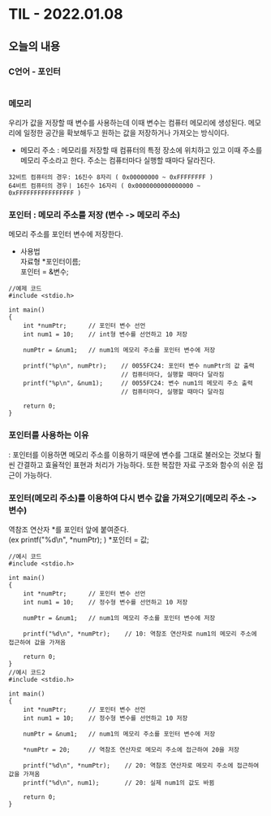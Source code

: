 # TIL - 2022.01.08

## 오늘의 내용
### C언어 - 포인터
#
### 메모리
우리가 값을 저장할 때 변수를 사용하는데 이때 변수는 컴퓨터 메모리에 생성된다. 메모리에 일정한 공간을 확보해두고 원하는 값을 저장하거나 가져오는 방식이다. 
- 메모리 주소 : 메모리를 저장할 때 컴퓨터의 특정 장소에 위치하고 있고 이때 주소를 메모리 주소라고 한다. 주소는 컴퓨터마다 실행할 때마다 달라진다.
```
32비트 컴퓨터의 경우: 16진수 8자리 ( 0x00000000 ~ 0xFFFFFFFF )
64비트 컴퓨터의 경우ㅣ 16진수 16자리 ( 0x0000000000000000 ~ 0xFFFFFFFFFFFFFFFF )
```
### 포인터 : 메모리 주소를 저장 (변수 -> 메모리 주소)
메모리 주소를 포인터 변수에 저장한다.
- 사용법  
자료형 *포인터이름;  
포인터 = &변수;
```
//예제 코드
#include <stdio.h>

int main()
{
    int *numPtr;      // 포인터 변수 선언
    int num1 = 10;    // int형 변수를 선언하고 10 저장

    numPtr = &num1;   // num1의 메모리 주소를 포인터 변수에 저장

    printf("%p\n", numPtr);    // 0055FC24: 포인터 변수 numPtr의 값 출력
                               // 컴퓨터마다, 실행할 때마다 달라짐
    printf("%p\n", &num1);     // 0055FC24: 변수 num1의 메모리 주소 출력
                               // 컴퓨터마다, 실행할 때마다 달라짐

    return 0;
}
```
### 포인터를 사용하는 이유
: 포인터를 이용하면 메모리 주소를 이용하기 때문에 변수를 그대로 불러오는 것보다 훨씬 간결하고 효율적인 표현과 처리가 가능하다. 또한 복잡한 자료 구조와 함수의 쉬운 접근이 가능하다.
### 포인터(메모리 주소)를 이용하여 다시 변수 값을 가져오기(메모리 주소 -> 변수)
역참조 연산자 *를 포인터 앞에 붙여준다.  
(ex printf("%d\n", *numPtr); )
*포인터 = 값;
```
//예시 코드
#include <stdio.h>

int main()
{
    int *numPtr;      // 포인터 변수 선언
    int num1 = 10;    // 정수형 변수를 선언하고 10 저장

    numPtr = &num1;   // num1의 메모리 주소를 포인터 변수에 저장

    printf("%d\n", *numPtr);    // 10: 역참조 연산자로 num1의 메모리 주소에 접근하여 값을 가져옴

    return 0;
}
//예시 코드2
#include <stdio.h>

int main()
{
    int *numPtr;      // 포인터 변수 선언
    int num1 = 10;    // 정수형 변수를 선언하고 10 저장

    numPtr = &num1;   // num1의 메모리 주소를 포인터 변수에 저장

    *numPtr = 20;     // 역참조 연산자로 메모리 주소에 접근하여 20을 저장

    printf("%d\n", *numPtr);    // 20: 역참조 연산자로 메모리 주소에 접근하여 값을 가져옴
    printf("%d\n", num1);       // 20: 실제 num1의 값도 바뀜

    return 0;
}
```
